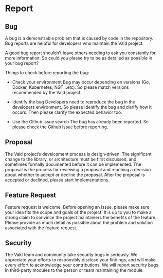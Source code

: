 # Report
## Bug

A bug is a demonstrable problem that is caused by code in the repository. Bug reports are helpful for developers who maintain the Vald project.

A good bug report shouldn’t leave others needing to ask you constantly for more information. So could you please try to be as detailed as possible in your bug report?

Things to check before reporting the bug:
- Check your environment
Bug may occur depending on versions (Go, Docker, Kubernetes, NGT ..etc).
So please match versions recommended by the Vald project. 

- Identify the bug
Developers need to reproduce the bug in the developers environment.
So please Identify the bug and clarify how it occurs.
Then please clarify the expected behavior too.

- Use the Github issue search
The bug has already been reported.
So please check the Github issue before reporting.

## Proposal

The Vald project’s development process is design-driven. 
The significant change to the library, or architecture must be first discussed, and sometimes formally documented before it can be implemented.
The proposal is the process for reviewing a proposal and reaching a decision about whether to accept or decline the proposal.
After the proposal is accepted or declined, please start implementations.

## Feature Request

Feature request is welcome.
Before opening an issue, please make sure your idea fits the scope and goals of the project.
It is up to you to make a strong claim to convince the project maintainers the benefits of the feature.
Please provide as much detail as possible about the problem and solution associated with the feature request.

## Security
The Vald team and community take security bugs in seriously.
We appreciate your efforts to responsibly disclose your findings, and will make every effort to acknowledge your contributions.
We will report security bugs in third-party modules to the person or team maintaining the module.